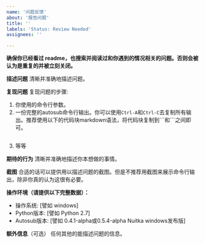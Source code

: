 ```yaml
---
name: '问题反馈'
about: '报告问题'
title: ''
labels: 'Status: Review Needed'
assignees: ''

---
```


**确保你已经看过 readme，也搜索并阅读过和你遇到的情况相关的问题。否则会被认为是重复的并被立刻关闭。**

**描述问题**
清晰并准确地描述问题。

**复现问题**
复现问题的步骤:

1. 你使用的命令行参数。
2. 一份完整的autosub命令行输出。你可以使用`Ctrl-A`和`Ctrl-C`去复制所有输出。推荐使用以下的代码块markdown语法，将代码块复制到\`\`\`和\`\`\`之间即可。

```
```

3. 等等

**期待的行为**
清晰并准确地描述你本想做的事情。

**截图**
合适的话可以提供用以描述问题的截图。但是不推荐用截图来展示命令行输出，除非你真的认为这很有必要。

**操作环境（请提供以下完整数据）：**

- 操作系统: [譬如 windows]
- Python版本: [譬如 Python 2.7]
- Autosub版本: [譬如 0.4.1-alpha或0.5.4-alpha Nuitka windows发布版]

**额外信息**（可选）
任何其他的能描述问题的信息。
